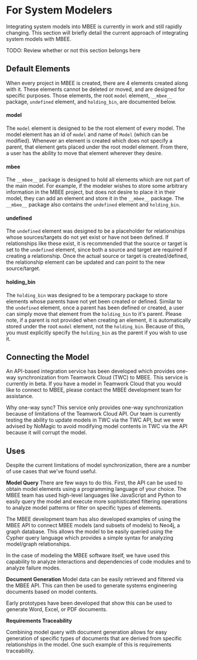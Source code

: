 # For System Modelers

Integrating system models into MBEE is currently in work and still rapidly
changing. This section will briefly detail the current approach of integrating
system models with MBEE.

TODO: Review whether or not this section belongs here
## Default Elements

When every project in MBEE is created, there are 4 elements created along with
it. These elements cannot be deleted or moved, and are designed for specific
purposes. Those elements, the root `model` element, `__mbee__` package, 
`undefined` element, and `holding_bin`, are documented below.

#### model

The `model` element is designed to be the root element of every model. The model
element has an id of `model` and name of `Model` (which can be modified).
Whenever an element is created which does not specify a parent, that element
gets placed under the root model element. From there, a user has the ability to
move that element wherever they desire.

#### __mbee__

The `__mbee__` package is designed to hold all elements which are not part of
the main model. For example, if the modeler wishes to store some arbitrary
information in the MBEE project, but does not desire to place it in their model,
they can add an element and store it in the `__mbee__` package. The `__mbee__`
package also contains the `undefined` element and `holding_bin`.

#### undefined

The `undefined` element was designed to be a placeholder for relationships whose
sources/targets do not yet exist or have not been defined. If relationships like
these exist, it is recommended that the source or target is set to the
`undefined` element, since both a source and target are required if creating a
relationship. Once the actual source or target is created/defined, the
relationship element can be updated and can point to the new source/target.

#### holding_bin

The `holding_bin` was designed to be a temporary package to store elements whose
parents have not yet been created or defined. Similar to the `undefined`
element, once a parent has been defined or created, a user can simply move that
element from the `holding_bin` to it's parent. Please note, if a parent is not
provided when creating an element, it is automatically stored under the root
`model` element, not the `holding_bin`. Because of this, you must explicitly
specify the `holding_bin` as the parent if you wish to use it.

## Connecting the Model

<!-- START LMPI -->

An API-based integration service has been developed which provides one-way
synchronization from Teamwork Cloud (TWC) to MBEE. This service is currently in
beta. If you have a model in Teamwork Cloud that you would like to connect to
MBEE, please contact the MBEE development team for assistance.

Why one-way sync? This service only provides one-way synchronization because of
limitations of the Teamwork Cloud API. Our team is currently testing the ability
to update models in TWC via the TWC API, but we were advised by NoMagic to avoid
modifying model contents in TWC via the API because it will corrupt the model.

<!-- END LMPI -->

## Uses

<!-- START LMPI -->

Despite the current limitations of model synchronization, there are a number of
use cases that we've found useful.

**Model Query**
There are few ways to do this. First, the API can be used
to obtain model elements using a programming language of your choice. The MBEE
team has used high-level languages like JavaScript and Python to easily query
the model and execute more sophisticated filtering operations to analyze model
patterns or filter on specific types of elements.

The MBEE development team has also developed examples of using the MBEE API to
connect MBEE models (and subsets of models) to Neo4j, a graph database. This
allows the model to be easily queried using the Cypher query language which
provides a simple syntax for analyzing model/graph relationships.

In the case of modeling the MBEE software itself, we have used this capability
to analyze interactions and dependencies of code modules and to analyze failure
modes.

**Document Generation**
Model data can be easily retrieved and filtered via the MBEE API. This can
then be used to generate systems engineering documents based on model contents.

Early prototypes have been developed that show this can be used to generate
Word, Excel, or PDF documents.

**Requirements Traceability**

Combining model query with document generation allows for easy generation of
specific types of documents that are derived from specific relationships in
the model. One such example of this is requirements traceability.

<!-- END LMPI -->
